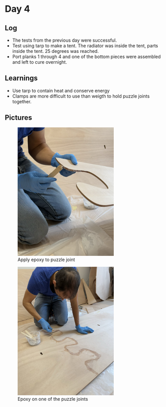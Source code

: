 # Day 4

## Log
- The tests from the previous day were successful.
- Test using tarp to make a tent. The radiator was inside the tent, parts inside the tent. 25 degrees was reached.
- Port planks 1 through 4 and one of the bottom pieces were assembled and left to cure overnight.

## Learnings
- Use tarp to contain heat and conserve energy
- Clamps are more difficult to use than weigth to hold puzzle joints together.

## Pictures

<figure>
  <img src="/images/Applying epoxy.jpeg" width="300" alt="inside tent">
  <figcaption> Apply epoxy to puzzle joint </figcaption>
</figure>

<figure>
  <img src="/images/Epoxy on puzzle.jpeg" width="300" alt="inside tent">
  <figcaption> Epoxy on one of the puzzle joints </figcaption>
</figure>
